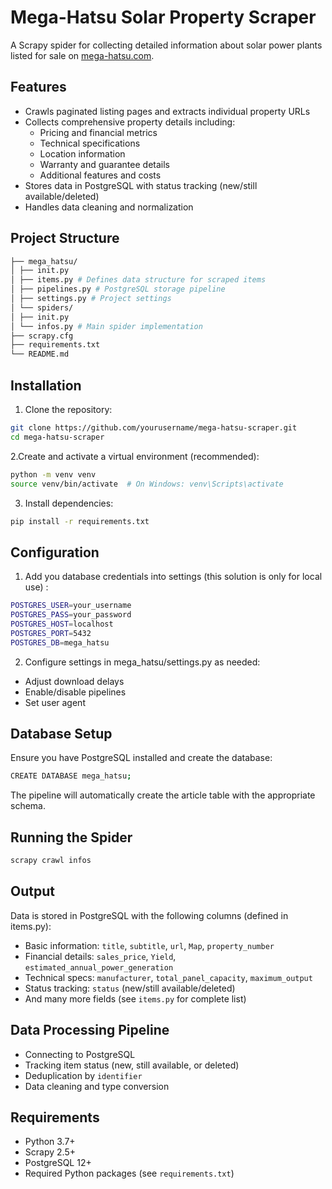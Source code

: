 # Mega-Hatsu Solar Property Scraper

A Scrapy spider for collecting detailed information about solar power plants listed for sale on [mega-hatsu.com](https://mega-hatsu.com).

## Features

- Crawls paginated listing pages and extracts individual property URLs
- Collects comprehensive property details including:
  - Pricing and financial metrics
  - Technical specifications
  - Location information
  - Warranty and guarantee details
  - Additional features and costs
- Stores data in PostgreSQL with status tracking (new/still available/deleted)
- Handles data cleaning and normalization

## Project Structure
```bash
├── mega_hatsu/
│ ├── init.py
│ ├── items.py # Defines data structure for scraped items
│ ├── pipelines.py # PostgreSQL storage pipeline
│ ├── settings.py # Project settings
│ └── spiders/
│ ├── init.py
│ └── infos.py # Main spider implementation
├── scrapy.cfg
├── requirements.txt
└── README.md
```


## Installation

1. Clone the repository:
```bash
git clone https://github.com/yourusername/mega-hatsu-scraper.git
cd mega-hatsu-scraper
```

2.Create and activate a virtual environment (recommended):
```bash
python -m venv venv
source venv/bin/activate  # On Windows: venv\Scripts\activate
```

3. Install dependencies:
```bash
pip install -r requirements.txt
```

## Configuration

1. Add you database credentials into settings (this solution is only for local use) : 
```bash
POSTGRES_USER=your_username
POSTGRES_PASS=your_password
POSTGRES_HOST=localhost
POSTGRES_PORT=5432
POSTGRES_DB=mega_hatsu
```
2. Configure settings in mega_hatsu/settings.py as needed: 
- Adjust download delays
- Enable/disable pipelines
- Set user agent

## Database Setup 

Ensure you have PostgreSQL installed and create the database:
```bash
CREATE DATABASE mega_hatsu;
```
The pipeline will automatically create the article table with the appropriate schema.

## Running the Spider 

```bash
scrapy crawl infos
```

## Output 

Data is stored in PostgreSQL with the following columns (defined in items.py):
- Basic information: `title`, `subtitle`, `url`, `Map`, `property_number`
- Financial details: `sales_price`, `Yield`, `estimated_annual_power_generation`
- Technical specs: `manufacturer`, `total_panel_capacity`, `maximum_output`
- Status tracking: `status` (new/still available/deleted)
- And many more fields (see `items.py` for complete list)

## Data Processing Pipeline 
- Connecting to PostgreSQL
- Tracking item status (new, still available, or deleted)
- Deduplication by `identifier`
- Data cleaning and type conversion

## Requirements 
- Python 3.7+
- Scrapy 2.5+
- PostgreSQL 12+
- Required Python packages (see `requirements.txt`)

